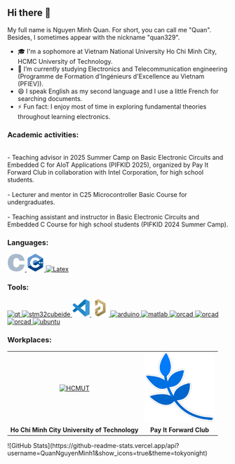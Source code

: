 ## Hi there 👋
My full name is Nguyen Minh Quan. For short, you can call me "Quan". Besides, I sometimes appear with the nickname "quan329".
- 🎓 I'm a sophomore at Vietnam National University Ho Chi Minh City, HCMC University of Technology.
- 🌱 I’m currently studying Electronics and Telecommunication engineering (Programme de Formation d'Ingénieurs d'Excellence au Vietnam (PFIEV)).
- 😄 I speak English as my second language and I use a little French for searching documents.
- ⚡ Fun fact: I enjoy most of time in exploring fundamental theories throughout learning electronics.
<h3 align="left">Academic activities:</h3>

<br>- Teaching advisor in 2025 Summer Camp on Basic Electronic Circuits and Embedded C for AIoT Applications (PIFKID 2025), organized by Pay It Forward Club in collaboration with Intel Corporation, for high school students.</br>
<br>- Lecturer and mentor in C25 Microcontroller Basic Course for undergraduates.</br>
<br>- Teaching assistant and instructor in Basic Electronic Circuits and Embedded C Course for high school students (PIFKID 2024 Summer Camp).</br>

<h3 align="left">Languages:</h3>
<p align="left">  <a href="https://www.cprogramming.com/" target="_blank" rel="noreferrer"> <img src="https://raw.githubusercontent.com/devicons/devicon/master/icons/c/c-original.svg" alt="c" width="40" height="40"/> </a> <a href="https://www.w3schools.com/cpp/" target="_blank" rel="noreferrer"> <img src="https://raw.githubusercontent.com/devicons/devicon/master/icons/cplusplus/cplusplus-original.svg" alt="cplusplus" width="40" height="40"/> </a> <a href="https://www.overleaf.com/project" target="_blank" rel="noreferrer"> <img src="https://camo.githubusercontent.com/e1d6a117e83df943856202d864cb496127e3b9f260563246e893a45ac73c0ccf/68747470733a2f2f75706c6f61642e77696b696d656469612e6f72672f77696b6970656469612f636f6d6d6f6e732f392f39322f4c615465585f6c6f676f2e737667" alt="Latex" width="40" height="40"/> </a> </p>

<h3 align="left">Tools:</h3>
<p align="left"> <a href="https://www.qt.io/" target="_blank" rel="noreferrer"> <img src="https://upload.wikimedia.org/wikipedia/commons/0/0b/Qt_logo_2016.svg" alt="qt" width="40" height="40"/> </a> <a href="https://www.st.com/en/development-tools/stm32cubeide.html" target="_blank" rel="noreferrer"> <img src="https://encrypted-tbn0.gstatic.com/images?q=tbn:ANd9GcRcmU00AWKefsImjv1gCyu7tAsDnyK2czY_Ug&s" alt="stm32cubeide" width="40" height="40"/> </a> <a href="https://code.visualstudio.com/" target="_blank" rel="noreferrer"> <img src="https://github.com/duyfx9/duyfx9/blob/main/Icons/code.png" alt="vsstudio" width="40" height="40"/> </a><a href="https://www.altium.com/" target="_blank" rel="noreferrer"> <img src="https://github.com/duyfx9/duyfx9/blob/main/Icons/altium_designer.png" alt="altiumdesign" width="40" height="40"/> </a> <a href="https://www.arduino.cc/" target="_blank" rel="noreferrer"> <img src="https://cdn.worldvectorlogo.com/logos/arduino-1.svg" alt="arduino" width="40" height="40"/> </a> <a href="https://matlab.mathworks.com/" target="_blank" rel="noreferrer"> <img src="https://encrypted-tbn1.gstatic.com/images?q=tbn:ANd9GcQZXsPzy5sU_RcMY0oJwYCNJ3aR8X0N8spuOsV5aywUlTXKg-z5IoKqCe3eM5aBlEbGBbtI5A0rT5scl_1mjRKoItYmRECJjw2JFfVzGgLNSQ" alt="matlab" width="40" height="40"/> </a> <a href="[https://www.cadence.com/en_US/home/tools/pcb-design-and-analysis/orcad.html" target="_blank" rel="noreferrer"> <img src="https://upload.wikimedia.org/wikipedia/commons/thumb/6/6a/OrCAD_Logo.svg/800px-OrCAD_Logo.svg.png" alt="orcad" width="40" height="40"/> </a> <a href="https://e-ra.io/index.html" target="_blank" rel="noreferrer"> <img src="https://app.e-ra.io/static/media/era-logo.a29a4f31179a242b4f3d7e587b0f3949.svg" alt="orcad" width="40" height="40"/> </a> <a href="https://www.freertos.org/" target="_blank" rel="noreferrer"> <img src="https://www.freertos.org/media/2023/logo.png" alt="orcad" width="40" height="40"/> </a> <a href="https://ubuntu.com/" target="_blank" rel="noreferrer"> <img src="https://upload.wikimedia.org/wikipedia/commons/thumb/7/76/Ubuntu-logo-2022.svg/330px-Ubuntu-logo-2022.svg.png" alt="ubuntu" width="40" height="40"/> </a></p>

<h3 align="left">Workplaces:</h3>
<table>
  <tr>
    <td align="center">
      <a href="https://hcmut.edu.vn/" target="_blank" rel="noreferrer">
        <img src="https://github.com/duyfx9/duyfx9/blob/main/Icons/bku.ico" alt="HCMUT" width="160" height="160"/>
      </a>
    </td>
    <td align="center">
      <a href="https://payitforward.edu.vn" target="_blank" rel="noreferrer">
        <img src="https://github.com/duyfx9/duyfx9/blob/main/Icons/PIF_Leaf.png" alt="PayItForwardClub" width="160" height="160"/>
      </a>
    </td>
  </tr>
  <tr>
    <td align="center">
      <strong>Ho Chi Minh City University of Technology</strong>
    </td>
    <td align="center">
      <strong>Pay It Forward Club</strong>
    </td>
  </tr>
</table>
![GitHub Stats](https://github-readme-stats.vercel.app/api?username=QuanNguyenMinh1&show_icons=true&theme=tokyonight)
